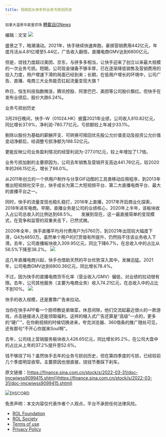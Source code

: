 ```yaml
---
title: 视频巨头快手的业务亏损创历史
---
```

`加拿大温哥华英里农场` [轉載自GNews](https://gnews.org/zh-hans/2262570/)

编辑：文宝
![](https://n.sinaimg.cn/sinakd20220331s/206/w1080h726/20220331/93e9-c7fcb135409c5844e0ab6db992c9393b.jpg)


盛景之下，暗潮涌动。2021年，快手继续快速奔跑，豪掷营销费用442亿元，年度月活从4.81亿增至5.44亿，广告收入翻倍，直播电商GMV达到6800亿元。

但是，烧钱力度超过美团、京东，与拼多多相当，让快手迎来了创立以来最大规模的一次业务亏损。短期，公司现金储备不够丰厚，已在逐渐降低销售及营销费用的投入力度，用户增速下滑的局面已经到来；长期，在低用户增长的环境中，公司广告、直播、电商三大业务能否扛起流量变现大旗？

昨日，恒生科技指数微涨，腾讯控股、阿里巴巴、美团等公司股价飘红。但快手在发布业绩后，股价大跌6.24%。

业务亏损创历史

3月29日晚间，快手-W（01024.HK）披露2021年业绩，公司收入810.82亿元，同比增长37.9%，净利润-780.77亿元，亏损额较上年减少33.1%。

剔除以股份为基础的薪酬开支、可转换可赎回优先股公允价值变动及投资公允价值变动净额后，经调整亏损净额为188.52亿元。

更能反映公司业务盈利情况的经营利润为-277.01亿元，较上年增加了1.7倍。

业务亏损加剧的主要原因为，公司去年销售及营销开支高达441.76亿元，较2020年的266.15亿元，增长了66.0%。

从2011年创立的一个供用户制作与分享GIF动图的工具类移动应用程序，到2013年推出短视频社交平台，快手成长为第二大短视频平台、第二大直播电商平台、最大的直播平台之一。

同时，快手的流量变现也稳扎稳打，2016年上直播，2017年开启商业化探索，2018年进军电商。早期，直播业务是公司的业绩核心，2020年上半年，该板块收入占公司总收入的比例达到68.5%。　　发展到现在，这一最直接简单的变现模式，在竞争和监管的双重夹击下，已然式微。

2020年全年，快手直播平均月付费用户为5760万，到2021年出现较大幅度下滑，Q4为4850万。虽然单个用户的打赏值有所提升，仍然挡不住该业务收入下滑。去年，公司直播板块收入309.95亿元，同比下降6.7%，在总收入中的占比从56.5%下降至38.2%。
![](https://n.sinaimg.cn/sinakd20220331s/252/w1080h772/20220331/ee6d-7d7ebf530b63d4faabd998a0ac629e28.jpg)


这几年直播电商兴起，快手也借助天然的平台优势深入其中，发展迅猛。2021年，公司电商GMV达到6800.36亿元，同比增长78.4%。

不过，因为快手的直播电商货币化率（营业收入/GMV）偏低，对业绩的拉动很有限。去年，公司其他服务（主要为电商业务）收入74.21亿元，在总收入中的占比不到10%。
![](https://n.sinaimg.cn/sinakd20220331s/541/w766h575/20220331/2121-357a7d2ed2a72ec729d0ec1712922c26.jpg)


快手的收入规模，还是要靠广告来拉动。

当你在快手APP看一个厨师教徒弟做菜，休息间隙，他们交流起最近很火的一款游戏，点击链接进入还能领取福利。这样的植入式广告还算是“高级”一点的，更多的“硬广”，在你刷视频的时候切换进来，夸克浏览器、360借条的推广随处可见，还有那句“不开心你就来Soul啊”。

去年，公司线上营销服务板块收入426.65亿元，同比增长95.2%，在公司大盘中的占比从上年的37.2%提升至52.6%。

钱不够烧了吗？虽然快手去年的业务亏损创历史，但在第四季度的亏损，已经较前几个季度明显收窄。主要原因也很直接，烧钱节奏踩下刹车。

原文链接：[https://finance.sina.com.cn/stock/s/2022-03-31/doc-imcwiwss9099415.shtml](https://finance.sina.com.cn/stock/s/2022-03-31/doc-imcwiwss9099415.shtml)

![](https://assets.gnews.org/wp-content/uploads/2022/03/Discord-QR-85.png)DISCORD



 

免责声明：本文内容仅代表作者个人观点，平台不承担任何法律风险。

- [ROL Foundation](https://rolfoundation.org/)
- [ROL Society](https://rolsociety.org/)
- [Terms of use](https://gnews.org/terms-of-use-3/)
- [Privacy Policy](https://gnews.org/privacy-policy/)
